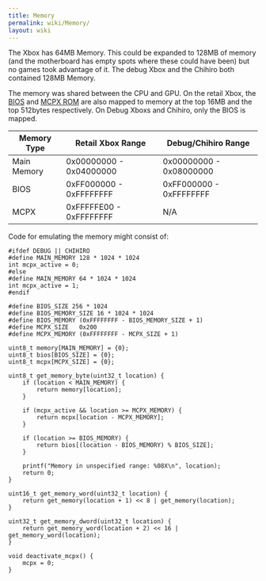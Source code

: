 ```yaml
---
title: Memory
permalink: wiki/Memory/
layout: wiki
---
```


The Xbox has 64MB Memory. This could be expanded to 128MB of memory (and
the motherboard has empty spots where these could have been) but no
games took advantage of it. The debug Xbox and the Chihiro both
contained 128MB Memory.

The memory was shared between the CPU and GPU. On the retail Xbox, the
[BIOS](/wiki/BIOS "wikilink") and [MCPX ROM](MCPX_ROM "wikilink") are also
mapped to memory at the top 16MB and the top 512bytes respectively. On
Debug Xboxs and Chihiro, only the BIOS is mapped.

| Memory Type | Retail Xbox Range       | Debug/Chihiro Range     |
|-------------|-------------------------|-------------------------|
| Main Memory | 0x00000000 - 0x04000000 | 0x00000000 - 0x08000000 |
| BIOS        | 0xFF000000 - 0xFFFFFFFF | 0xFF000000 - 0xFFFFFFFF |
| MCPX        | 0xFFFFFE00 - 0xFFFFFFFF | N/A                     |

Code for emulating the memory might consist of:

    #ifdef DEBUG || CHIHIRO
    #define MAIN_MEMORY 128 * 1024 * 1024
    int mcpx_active = 0;
    #else
    #define MAIN_MEMORY 64 * 1024 * 1024
    int mcpx_active = 1;
    #endif

    #define BIOS_SIZE 256 * 1024
    #define BIOS_MEMORY_SIZE 16 * 1024 * 1024
    #define BIOS_MEMORY (0xFFFFFFFF - BIOS_MEMORY_SIZE + 1)
    #define MCPX_SIZE   0x200
    #define MCPX_MEMORY (0xFFFFFFFF - MCPX_SIZE + 1)

    uint8_t memory[MAIN_MEMORY] = {0};
    uint8_t bios[BIOS_SIZE] = {0};
    uint8_t mcpx[MCPX_SIZE] = {0};

    uint8_t get_memory_byte(uint32_t location) {
        if (location < MAIN_MEMORY) {
            return memory[location];
        }

        if (mcpx_active && location >= MCPX_MEMORY) {
            return mcpx[location - MCPX_MEMORY];
        }

        if (location >= BIOS_MEMORY) {
            return bios[(location - BIOS_MEMORY) % BIOS_SIZE];
        }

        printf("Memory in unspecified range: %08X\n", location);
        return 0;
    }

    uint16_t get_memory_word(uint32_t location) {
        return get_memory(location + 1) << 8 | get_memory(location);
    }

    uint32_t get_memory_dword(uint32_t location) {
        return get_memory_word(location + 2) << 16 | get_memory_word(location);
    }

    void deactivate_mcpx() {
        mcpx = 0;
    }
